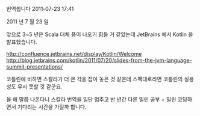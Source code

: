 번역쉽니다
2011-07-23 17:41

2011 년 7 월 23 일

앞으로 3~5 년은 Scala 대체 품이 나오기 힘들 거 같았는데
JetBrains 에서 Kotlin 을 발표했습니다.

<http://confluence.jetbrains.net/display/Kotlin/Welcome>
<http://blog.jetbrains.com/kotlin/2011/07/20/slides-from-the-jvm-language-summit-presentations/>

코틀린에 비하면 스칼라가 더 큰 각을 잡아 놓은 것 같은데
스팩대로라면 코틀린의 실용성도 무시 못할 것 같군요.

올 해 말쯤 나온다니 스칼라 번역을 일단 멈추고
반 년간 다른 밀린 공부 + 밀린 코딩하면서 기다리는 시간을 가질까 합니다.